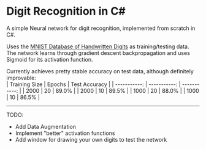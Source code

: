 # Digit Recognition in C#
A simple Neural network for digit recognition, implemented from scratch in C#.

Uses the [MNIST Database of Handwritten Digits](https://github.com/cvdfoundation/mnist) as training/testing data.  
The network learns through gradient descent backpropagation and uses Sigmoid for its activation function.  

Currently achieves pretty stable accuracy on test data, although definitely improvable:  
| Training Size | Epochs | Test Accuracy |
| -----------: | -----------: | -----------: |
| 2000 | 20 | 89.0% |
| 2000 | 10 | 89.5% |
| 1000 | 20 | 88.0% |
| 1000 | 10 | 86.5% |

---
TODO:
 - Add Data Augmentation
 - Implement "better" activation functions
 - Add window for drawing your own digits to test the network
